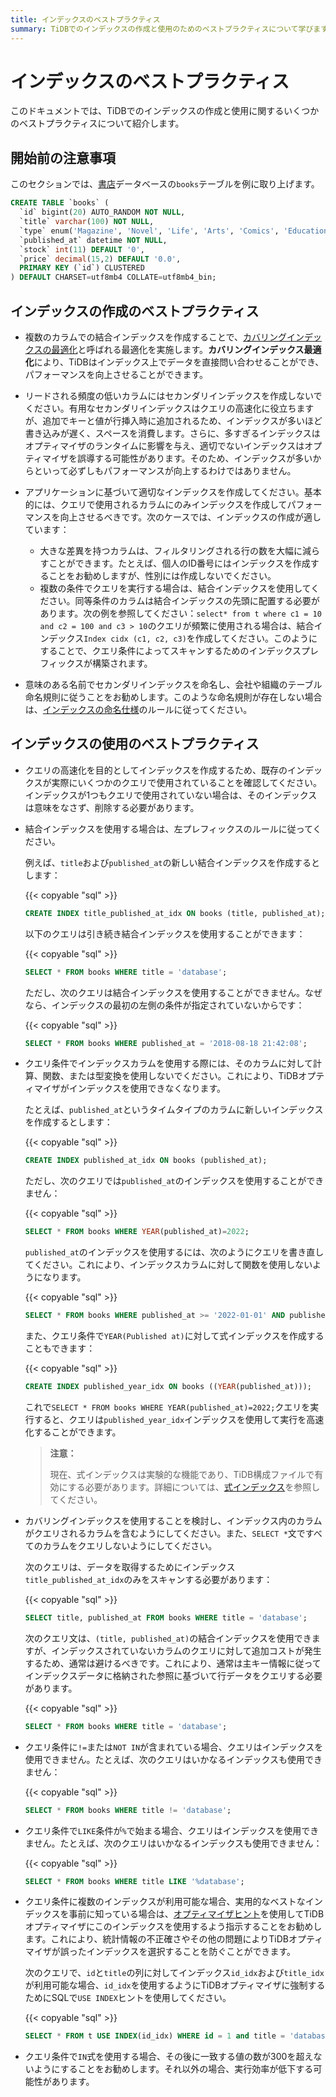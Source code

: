 ```yaml
---
title: インデックスのベストプラクティス
summary: TiDBでのインデックスの作成と使用のためのベストプラクティスについて学びます。
---
```


<!-- markdownlint-disable MD029 -->

# インデックスのベストプラクティス

このドキュメントでは、TiDBでのインデックスの作成と使用に関するいくつかのベストプラクティスについて紹介します。

## 開始前の注意事項

このセクションでは、[書店](/develop/dev-guide-bookshop-schema-design.md)データベースの`books`テーブルを例に取り上げます。

```sql
CREATE TABLE `books` (
  `id` bigint(20) AUTO_RANDOM NOT NULL,
  `title` varchar(100) NOT NULL,
  `type` enum('Magazine', 'Novel', 'Life', 'Arts', 'Comics', 'Education & Reference', 'Humanities & Social Sciences', 'Science & Technology', 'Kids', 'Sports') NOT NULL,
  `published_at` datetime NOT NULL,
  `stock` int(11) DEFAULT '0',
  `price` decimal(15,2) DEFAULT '0.0',
  PRIMARY KEY (`id`) CLUSTERED
) DEFAULT CHARSET=utf8mb4 COLLATE=utf8mb4_bin;
```

## インデックスの作成のベストプラクティス

- 複数のカラムでの結合インデックスを作成することで、[カバリングインデックスの最適化](/explain-indexes.md#indexreader)と呼ばれる最適化を実施します。**カバリングインデックス最適化**により、TiDBはインデックス上でデータを直接問い合わせることができ、パフォーマンスを向上させることができます。
- リードされる頻度の低いカラムにはセカンダリインデックスを作成しないでください。有用なセカンダリインデックスはクエリの高速化に役立ちますが、追加でキーと値が行挿入時に追加されるため、インデックスが多いほど書き込みが遅く、スペースを消費します。さらに、多すぎるインデックスはオプティマイザのランタイムに影響を与え、適切でないインデックスはオプティマイザを誤導する可能性があります。そのため、インデックスが多いからといって必ずしもパフォーマンスが向上するわけではありません。
- アプリケーションに基づいて適切なインデックスを作成してください。基本的には、クエリで使用されるカラムにのみインデックスを作成してパフォーマンスを向上させるべきです。次のケースでは、インデックスの作成が適しています：

    - 大きな差異を持つカラムは、フィルタリングされる行の数を大幅に減らすことができます。たとえば、個人のID番号にはインデックスを作成することをお勧めしますが、性別には作成しないでください。
    - 複数の条件でクエリを実行する場合は、結合インデックスを使用してください。同等条件のカラムは結合インデックスの先頭に配置する必要があります。次の例を参照してください：`select* from t where c1 = 10 and c2 = 100 and c3 > 10`のクエリが頻繁に使用される場合は、結合インデックス`Index cidx (c1, c2, c3)`を作成してください。このようにすることで、クエリ条件によってスキャンするためのインデックスプレフィックスが構築されます。

- 意味のある名前でセカンダリインデックスを命名し、会社や組織のテーブル命名規則に従うことをお勧めします。このような命名規則が存在しない場合は、[インデックスの命名仕様](/develop/dev-guide-object-naming-guidelines.md)のルールに従ってください。

## インデックスの使用のベストプラクティス

- クエリの高速化を目的としてインデックスを作成するため、既存のインデックスが実際にいくつかのクエリで使用されていることを確認してください。インデックスが1つもクエリで使用されていない場合は、そのインデックスは意味をなさず、削除する必要があります。
- 結合インデックスを使用する場合は、左プレフィックスのルールに従ってください。

    例えば、`title`および`published_at`の新しい結合インデックスを作成するとします：

    {{< copyable "sql" >}}

    ```sql
    CREATE INDEX title_published_at_idx ON books (title, published_at);
    ```

    以下のクエリは引き続き結合インデックスを使用することができます：

    {{< copyable "sql" >}}

    ```sql
    SELECT * FROM books WHERE title = 'database';
    ```

    ただし、次のクエリは結合インデックスを使用することができません。なぜなら、インデックスの最初の左側の条件が指定されていないからです：

    {{< copyable "sql" >}}

    ```sql
    SELECT * FROM books WHERE published_at = '2018-08-18 21:42:08';
    ```

- クエリ条件でインデックスカラムを使用する際には、そのカラムに対して計算、関数、または型変換を使用しないでください。これにより、TiDBオプティマイザがインデックスを使用できなくなります。

    たとえば、`published_at`というタイムタイプのカラムに新しいインデックスを作成するとします：

    {{< copyable "sql" >}}

    ```sql
    CREATE INDEX published_at_idx ON books (published_at);
    ```

    ただし、次のクエリでは`published_at`のインデックスを使用することができません：

    {{< copyable "sql" >}}

    ```sql
    SELECT * FROM books WHERE YEAR(published_at)=2022;
    ```

    `published_at`のインデックスを使用するには、次のようにクエリを書き直してください。これにより、インデックスカラムに対して関数を使用しないようになります。

    {{< copyable "sql" >}}

    ```sql
    SELECT * FROM books WHERE published_at >= '2022-01-01' AND published_at < '2023-01-01';
    ```

    また、クエリ条件で`YEAR(Published at)`に対して式インデックスを作成することもできます：

    {{< copyable "sql" >}}

    ```sql
    CREATE INDEX published_year_idx ON books ((YEAR(published_at)));
    ```

    これで`SELECT * FROM books WHERE YEAR(published_at)=2022;`クエリを実行すると、クエリは`published_year_idx`インデックスを使用して実行を高速化することができます。

    > **注意：**
    >
    > 現在、式インデックスは実験的な機能であり、TiDB構成ファイルで有効にする必要があります。詳細については、[式インデックス](/sql-statements/sql-statement-create-index.md#expression-index)を参照してください。

- カバリングインデックスを使用することを検討し、インデックス内のカラムがクエリされるカラムを含むようにしてください。また、`SELECT *`文ですべてのカラムをクエリしないようにしてください。

    次のクエリは、データを取得するためにインデックス`title_published_at_idx`のみをスキャンする必要があります：

    {{< copyable "sql" >}}

    ```sql
    SELECT title, published_at FROM books WHERE title = 'database';
    ```

    次のクエリ文は、`(title, published_at)`の結合インデックスを使用できますが、インデックスされていないカラムのクエリに対して追加コストが発生するため、通常は避けるべきです。これにより、通常は主キー情報に従ってインデックスデータに格納された参照に基づいて行データをクエリする必要があります。

    {{< copyable "sql" >}}

    ```sql
    SELECT * FROM books WHERE title = 'database';
    ```

- クエリ条件に`!=`または`NOT IN`が含まれている場合、クエリはインデックスを使用できません。たとえば、次のクエリはいかなるインデックスも使用できません：

    {{< copyable "sql" >}}

    ```sql
    SELECT * FROM books WHERE title != 'database';
    ```

- クエリ条件で`LIKE`条件が`%`で始まる場合、クエリはインデックスを使用できません。たとえば、次のクエリはいかなるインデックスも使用できません：

    {{< copyable "sql" >}}

    ```sql
    SELECT * FROM books WHERE title LIKE '%database';
    ```

- クエリ条件に複数のインデックスが利用可能な場合、実用的なベストなインデックスを事前に知っている場合は、[オプティマイザヒント](/optimizer-hints.md)を使用してTiDBオプティマイザにこのインデックスを使用するよう指示することをお勧めします。これにより、統計情報の不正確さやその他の問題によりTiDBオプティマイザが誤ったインデックスを選択することを防ぐことができます。

    次のクエリで、`id`と`title`の列に対してインデックス`id_idx`および`title_idx`が利用可能な場合、`id_idx`を使用するようにTiDBオプティマイザに強制するためにSQLで`USE INDEX`ヒントを使用してください。

    {{< copyable "sql" >}}

    ```sql
    SELECT * FROM t USE INDEX(id_idx) WHERE id = 1 and title = 'database';
    ```

- クエリ条件で`IN`式を使用する場合、その後に一致する値の数が300を超えないようにすることをお勧めします。それ以外の場合、実行効率が低下する可能性があります。